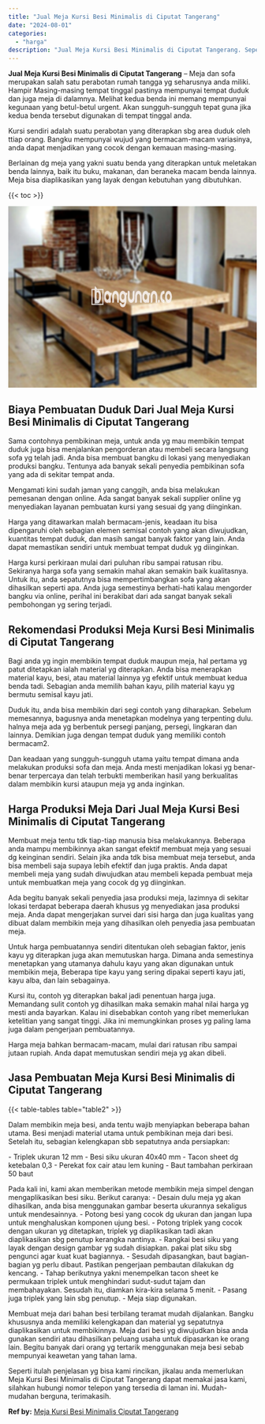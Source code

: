 ```yaml
---
title: "Jual Meja Kursi Besi Minimalis di Ciputat Tangerang"
date: "2024-08-01"
categories: 
  - "harga"
description: "Jual Meja Kursi Besi Minimalis di Ciputat Tangerang. Seperti itulah penjelasan yg bisa kami rincikan, jikalau anda memerlukan Meja Kursi Besi Minimalis di Ci..."
---
```


**Jual Meja Kursi Besi Minimalis di Ciputat Tangerang** – Meja dan sofa merupakan salah satu perabotan rumah tangga yg seharusnya anda miliki. Hampir Masing-masing tempat tinggal pastinya mempunyai tempat duduk dan juga meja di dalamnya. Melihat kedua benda ini memang mempunyai kegunaan yang betul-betul urgent. Akan sungguh-sungguh tepat guna jika kedua benda tersebut digunakan di tempat tinggal anda.

Kursi sendiri adalah suatu perabotan yang diterapkan sbg area duduk oleh ttiap orang. Bangku mempunyai wujud yang bermacam-macam variasinya, anda dapat menjadikan yang cocok dengan kemauan masing-masing.

Berlainan dg meja yang yakni suatu benda yang diterapkan untuk meletakan benda lainnya, baik itu buku, makanan, dan beraneka macam benda lainnya. Meja bisa diaplikasikan yang layak dengan kebutuhan yang dibutuhkan.

{{< toc >}}

![Jual Meja Kursi Besi Minimalis di Ciputat Tangerang](/images/jual-meja-besi-murah32.png)

## Biaya Pembuatan Duduk Dari Jual Meja Kursi Besi Minimalis di Ciputat Tangerang

Sama contohnya pembikinan meja, untuk anda yg mau membikin tempat duduk juga bisa menjalankan pengorderan atau membeli secara langsung sofa yg telah jadi. Anda bisa membuat bangku di lokasi yang menyediakan produksi bangku. Tentunya ada banyak sekali penyedia pembikinan sofa yang ada di sekitar tempat anda.

Mengamati kini sudah jaman yang canggih, anda bisa melakukan pemesanan dengan online. Ada sangat banyak sekali supplier online yg menyediakan layanan pembuatan kursi yang sesuai dg yang diinginkan.

Harga yang ditawarkan malah bermacam-jenis, keadaan itu bisa dipengaruhi oleh sebagian elemen semisal contoh yang akan diwujudkan, kuantitas tempat duduk, dan masih sangat banyak faktor yang lain. Anda dapat memastikan sendiri untuk membuat tempat duduk yg diinginkan.

Harga kursi perkiraan mulai dari puluhan ribu sampai ratusan ribu. Sekiranya harga sofa yang semakin mahal akan semakin baik kualitasnya. Untuk itu, anda sepatutnya bisa mempertimbangkan sofa yang akan dihasilkan seperti apa. Anda juga semestinya berhati-hati kalau mengorder bangku via online, perihal ini berakibat dari ada sangat banyak sekali pembohongan yg sering terjadi.

## Rekomendasi Produksi Meja Kursi Besi Minimalis di Ciputat Tangerang

Bagi anda yg ingin membikin tempat duduk maupun meja, hal pertama yg patut ditetapkan ialah material yg diterapkan. Anda bisa menerapkan material kayu, besi, atau material lainnya yg efektif untuk membuat kedua benda tadi. Sebagian anda memilih bahan kayu, pilih material kayu yg bermutu semisal kayu jati.

Duduk itu, anda bisa membikin dari segi contoh yang diharapkan. Sebelum memesannya, bagusnya anda menetapkan modelnya yang terpenting dulu. halnya meja ada yg berbentuk persegi panjang, persegi, lingkaran dan lainnya. Demikian juga dengan tempat duduk yang memiliki contoh bermacam2.

Dan keadaan yang sungguh-sungguh utama yaitu tempat dimana anda melakukan produksi sofa dan meja. Anda mesti menjadikan lokasi yg benar-benar terpercaya dan telah terbukti memberikan hasil yang berkualitas dalam membikin kursi ataupun meja yg anda inginkan.

## Harga Produksi Meja Dari Jual Meja Kursi Besi Minimalis di Ciputat Tangerang

Membuat meja tentu tdk tiap-tiap manusia bisa melakukannya. Beberapa anda mampu membikinnya akan sangat efektif membuat meja yang sesuai dg keinginan sendiri. Selain jika anda tdk bisa membuat meja tersebut, anda bisa membeli saja supaya lebih efektif dan juga praktis. Anda dapat membeli meja yang sudah diwujudkan atau membeli kepada pembuat meja untuk membuatkan meja yang cocok dg yg diinginkan.

Ada begitu banyak sekali penyedia jasa produksi meja, lazimnya di sekitar lokasi terdapat beberapa daerah khusus yg menyediakan jasa produksi meja. Anda dapat mengerjakan survei dari sisi harga dan juga kualitas yang dibuat dalam membikin meja yang dihasilkan oleh penyedia jasa pembuatan meja.

Untuk harga pembuatannya sendiri ditentukan oleh sebagian faktor, jenis kayu yg diterapkan juga akan memutuskan harga. Dimana anda semestinya menetapkan yang utamanya dahulu kayu yang akan digunakan untuk membikin meja, Beberapa tipe kayu yang sering dipakai seperti kayu jati, kayu alba, dan lain sebagainya.

Kursi itu, contoh yg diterapkan bakal jadi penentuan harga juga. Memandang sulit contoh yg dihasilkan maka semakin mahal nilai harga yg mesti anda bayarkan. Kalau ini disebabkan contoh yang ribet memerlukan ketelitian yang sangat tinggi. Jika ini memungkinkan proses yg paling lama juga dalam pengerjaan pembuatannya.

Harga meja bahkan bermacam-macam, mulai dari ratusan ribu sampai jutaan rupiah. Anda dapat memutuskan sendiri meja yg akan dibeli.

## Jasa Pembuatan Meja Kursi Besi Minimalis di Ciputat Tangerang

{{< table-tables table="table2" >}}

Dalam membikin meja besi, anda tentu wajib menyiapkan beberapa bahan utama. Besi menjadi material utama untuk pembikinan meja dari besi. Setelah itu, sebagian kelengkapan sbb sepatutnya anda persiapkan:

\- Triplek ukuran 12 mm - Besi siku ukuran 40x40 mm - Tacon sheet dg ketebalan 0,3 - Perekat fox cair atau lem kuning - Baut tambahan perkiraan 50 baut

Pada kali ini, kami akan memberikan metode membikin meja simpel dengan mengaplikasikan besi siku. Berikut caranya: - Desain dulu meja yg akan dihasilkan, anda bisa menggunakan gambar beserta ukurannya sekaligus untuk mendesainnya. - Potong besi yang cocok dg ukuran dan jangan lupa untuk menghaluskan komponen ujung besi. - Potong triplek yang cocok dengan ukuran yg ditetapkan, triplek yg diaplikasikan tadi akan diaplikasikan sbg penutup kerangka nantinya. - Rangkai besi siku yang layak dengan design gambar yg sudah disiapkan. pakai plat siku sbg pengunci agar kuat kuat bagiannya. - Sesudah dipasangkan, baut bagian-bagian yg perlu dibaut. Pastikan pengerjaan pembautan dilakukan dg kencang. - Tahap berikutnya yakni menempelkan tacon sheet ke permukaan triplek untuk menghindari sudut-sudut tajam dan membahayakan. Sesudah itu, diamkan kira-kira selama 5 menit. - Pasang juga triplek yang lain sbg penutup. - Meja siap digunakan.

Membuat meja dari bahan besi terbilang teramat mudah dijalankan. Bangku khususnya anda memiliki kelengkapan dan material yg sepatutnya diaplikasikan untuk membikinnya. Meja dari besi yg diwujudkan bisa anda gunakan sendiri atau dihasilkan peluang usaha untuk dipasarkan ke orang lain. Begitu banyak dari orang yg tertarik menggunakan meja besi sebab mempunyai keawetan yang tahan lama.

Seperti itulah penjelasan yg bisa kami rincikan, jikalau anda memerlukan Meja Kursi Besi Minimalis di Ciputat Tangerang dapat memakai jasa kami, silahkan hubungi nomor telepon yang tersedia di laman ini. Mudah-mudahan berguna, terimakasih.

**Ref by:** [Meja Kursi Besi Minimalis Ciputat Tangerang](https://id.wikipedia.org/wiki/Meja)
